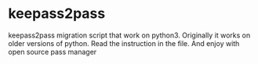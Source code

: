 # keepass2pass
keepass2pass migration script that work on python3. Originally it works on older versions of python.
Read  the instruction in the file. And enjoy with open source pass manager
